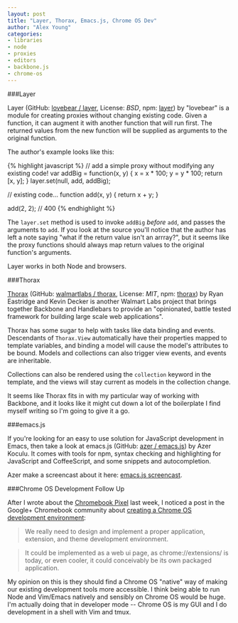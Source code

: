 ```yaml
---
layout: post
title: "Layer, Thorax, Emacs.js, Chrome OS Dev"
author: "Alex Young"
categories: 
- libraries
- node
- proxies
- editors
- backbone.js
- chrome-os
---
```


###Layer

Layer (GitHub: [lovebear / layer](https://github.com/lovebear/layer), License: _BSD_, npm: [layer](https://npmjs.org/package/layer)) by "lovebear" is a module for creating proxies without changing existing code.  Given a function, it can augment it with another function that will run first.  The returned values from the new function will be supplied as arguments to the original function.

The author's example looks like this:

{% highlight javascript %}
// add a simple proxy without modifying any existing code!
var addBig = function(x, y) {
  x = x * 100;
  y = y * 100;
  return [x, y];
}
layer.set(null, add, addBig);

// existing code...
function add(x, y) {
  return x + y;
}

add(2, 2); // 400
{% endhighlight %}

The `layer.set` method is used to invoke `addBig` _before_ `add`, and passes the arguments to `add`.  If you look at the source you'll notice that the author has left a note saying "what if the return value isn't an arrray?", but it seems like the proxy functions should always map return values to the original function's arguments.

Layer works in both Node and browsers.

###Thorax

[Thorax](http://thoraxjs.org/) (GitHub: [walmartlabs / thorax](https://github.com/walmartlabs/thorax), License: _MIT_, npm: [thorax](https://npmjs.org/package/thorax)) by Ryan Eastridge and Kevin Decker is another Walmart Labs project that brings together Backbone and Handlebars to provide an "opinionated, battle tested framework for building large scale web applications".

Thorax has some sugar to help with tasks like data binding and events.  Descendants of `Thorax.View` automatically have their properties mapped to template variables, and binding a model will cause the model's attributes to be bound.  Models and collections can also trigger view events, and events are inheritable.

Collections can also be rendered using the `collection` keyword in the template, and the views will stay current as models in the collection change.

It seems like Thorax fits in with my particular way of working with Backbone, and it looks like it might cut down a lot of the boilerplate I find myself writing so I'm going to give it a go.

###emacs.js

If you're looking for an easy to use solution for JavaScript development in Emacs, then take a look at emacs.js (GitHub: [azer / emacs.js](https://github.com/azer/emacs.js)) by Azer Koculu.  It comes with tools for npm, syntax checking and highlighting for JavaScript and CoffeeScript, and some snippets and autocompletion.

Azer make a screencast about it here: [emacs.js screencast](http://www.youtube.com/watch?v=4iSfLy8qfbM).

###Chrome OS Development Follow Up

After I wrote about the [Chromebook Pixel](http://dailyjs.com/2013/02/25/chromebook-pixel-testing/) last week, I noticed a post in the Google+ Chromebook community about [creating a Chrome OS development environment](https://code.google.com/p/chromium/issues/detail?id=149036):

> We really need to design and implement a proper application, extension, and theme development environment.

> It could be implemented as a web ui page, as chrome://extensions/ is today, or even cooler, it could conceivably be its own packaged application.

My opinion on this is they should find a Chrome OS "native" way of making our existing development tools more accessible.  I think being able to run Node and Vim/Emacs natively and sensibly on Chrome OS would be huge.  I'm actually doing that in developer mode -- Chrome OS is my GUI and I do development in a shell with Vim and tmux.
